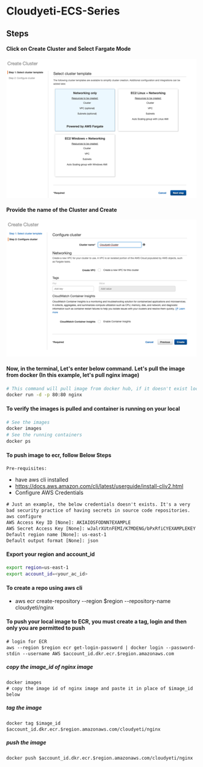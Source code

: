 # Cloudyeti-ECS-Series

## Steps
#### Click on Create Cluster and Select Fargate Mode
![CreateCluster](https://github.com/Cloud-Yeti/Cloudyeti-ECS-Series/blob/main/Part1/Images/1.png)
#### Provide the name of the Cluster and Create
![CreateCluster2](https://github.com/Cloud-Yeti/Cloudyeti-ECS-Series/blob/main/Part1/Images/2.png)
#### Now, in the terminal, Let's enter below command. Let's pull the image from docker (In this example, let's pull nginx image)
```sh
# This command will pull image from docker hub, if it doesn't exist locally, (-d) tags runs the container on the backgroung, (-p) is for allocation of port in order of host_port:container_port
docker run -d -p 80:80 nginx
```
#### To verify the images is pulled and container is running on your local
```sh
# See the images
docker images 
# See the running containers
docker ps
```
#### To push image to ecr, follow Below Steps

```
Pre-requisites:
```
  * have aws cli installed
  * https://docs.aws.amazon.com/cli/latest/userguide/install-cliv2.html
  * Configure AWS Credentials
  ```
  # Just an example, the below credentials doesn't exists. It's a very bad security practice of having secrets in source code repositories.
  aws configure
  AWS Access Key ID [None]: AKIAIOSFODNN7EXAMPLE
  AWS Secret Access Key [None]: wJalrXUtnFEMI/K7MDENG/bPxRfiCYEXAMPLEKEY
  Default region name [None]: us-east-1
  Default output format [None]: json
  ```
  
#### Export your region and account_id
```sh
export region=us-east-1
export account_id=<your_ac_id>
```
#### To create a repo using aws cli
  * aws ecr create-repository --region $region --repository-name cloudyeti/nginx
#### To push your local image to ECR, you must create a tag, login and then only you are permitted to push
```
# login for ECR
aws --region $region ecr get-login-password | docker login --password-stdin --username AWS $account_id.dkr.ecr.$region.amazonaws.com
```

##### copy the image_id of nginx image
```
docker images
# copy the image id of nginx image and paste it in place of $image_id below
```
##### tag the image
```
docker tag $image_id $account_id.dkr.ecr.$region.amazonaws.com/cloudyeti/nginx
```
##### push the image 
```
docker push $account_id.dkr.ecr.$region.amazonaws.com/cloudyeti/nginx
```
